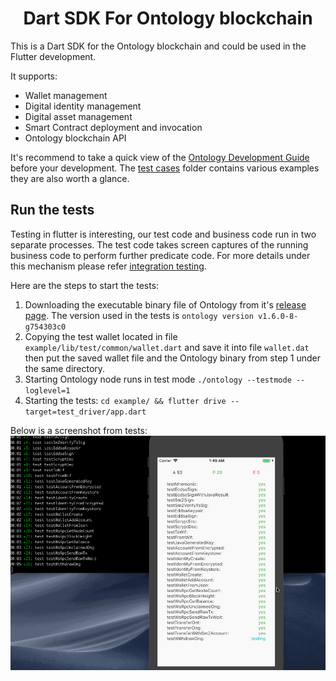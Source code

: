 <h1 align="center">Dart SDK For Ontology blockchain </h1>

This is a Dart SDK for the Ontology blockchain and could be used in the Flutter development.

It supports:

* Wallet management
* Digital identity management
* Digital asset management
* Smart Contract deployment and invocation
* Ontology blockchain API

It's recommend to take a quick view of the [Ontology Development Guide](https://dev-docs.ont.io/#/docs-en/SDKs/00-overview) before your development. The [test cases](example/lib/test/cases) folder contains various examples they are also worth a glance.

## Run the tests

Testing in flutter is interesting, our test code and business code run in two separate processes. The test code takes  screen captures of the running business code to perform further predicate code. For more details under this mechanism please refer [integration testing](https://flutter.dev/docs/cookbook/testing/integration/introduction).

Here are the steps to start the tests:

1. Downloading the executable binary file of Ontology from it's [release page](https://github.com/ontio/ontology/releases). The version used in the tests is `ontology version v1.6.0-8-g754303c0`
2. Copying the test wallet located in file `example/lib/test/common/wallet.dart` and save it into file `wallet.dat` then put the saved wallet file and the Ontology binary from step 1 under the same directory.
3. Starting Ontology node runs in test mode `./ontology --testmode --loglevel=1`
4. Starting the tests: `cd example/ && flutter drive --target=test_driver/app.dart`

Below is a screenshot from tests:
<img src="doc/img/tests.gif" with="400">